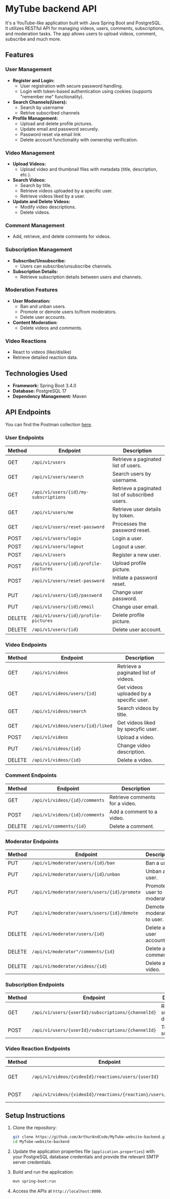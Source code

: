 # MyTube backend API

It's a YouTube-like application built with Java Spring Boot and PostgreSQL. It utilizes RESTful API for managing videos, users, comments, subscriptions, and moderation tasks. The app allows users to upload videos, comment, subscribe and much more.

## Features

### User Management
- **Register and Login:**
  - User registration with secure password handling.
  - Login with token-based authentication using cookies (supports "remember me" functionality).
- **Search Channels(Users):**
  - Search by username
  - Retrive subscribed channels 
- **Profile Management:**
  - Upload and delete profile pictures.
  - Update email and password securely.
  - Password reset via email link
  - Delete account functionality with ownership verification.

### Video Management
- **Upload Videos:**
  - Upload video and thumbnail files with metadata (title, description, etc.).
- **Search Videos:**
  - Search by title.
  - Retrieve videos uploaded by a specific user.
  - Retrieve videos liked by a user.
- **Update and Delete Videos:**
  - Modify video descriptions.
  - Delete videos.

### Comment Management
- Add, retrieve, and delete comments for videos.

### Subscription Management
- **Subscribe/Unsubscribe:**
  - Users can subscribe/unsubscribe channels.
- **Subscription Details:**
  - Retrieve subscription details between users and channels.

### Moderation Features
- **User Moderation:**
  - Ban and unban users.
  - Promote or demote users to/from moderators.
  - Delete user accounts.
- **Content Moderation:**
  - Delete videos and comments.

### Video Reactions
- React to videos (like/dislike)
- Retrieve detailed reaction data.

## Technologies Used
- **Framework:** Spring Boot 3.4.0
- **Database:** PostgreSQL 17
- **Dependency Management:** Maven

## API Endpoints
You can find the Postman collection [here](https://github.com/ArthurAndCode/MyTube-website-backend/blob/main/documentation/MyTube.postman_collection.json).

### User Endpoints
| Method | Endpoint                          | Description                                  |
|--------|-----------------------------------|----------------------------------------------|
| GET    | `/api/v1/users`                        | Retrieve a paginated list of users.               |
| GET    | `/api/v1/users/search`                 | Search users by username.                         |
| GET    | `/api/v1/users/{id}/my-subscriptions`  | Retrieve a paginated list of subscribed users.    |
| GET    | `/api/v1/users/me`                     | Retrieve user details by token.                   |
| GET    | `/api/v1/users/reset-password`         | Processes the password reset.                     |
| POST   | `/api/v1/users/login`                  | Login a user.                                     |
| POST   | `/api/v1/users/logout`                 | Logout a user.                                    |
| POST   | `/api/v1/users`                        | Register a new user.                              |
| POST   | `/api/v1/users/{id}/profile-pictures`  | Upload profile picture.                           |
| POST   | `/api/v1/users/reset-password`         | Initiate a password reset.                        |
| PUT    | `/api/v1/users/{id}/password`          | Change user password.                             |
| PUT    | `/api/v1/users/{id}/email`             | Change user email.                                |
| DELETE | `/api/v1/users/{id}/profile-pictures`  | Delete profile picture.                           |
| DELETE | `/api/v1/users/{id}`                   | Delete user account.                              |

### Video Endpoints
| Method | Endpoint                          | Description                                  |
|--------|-----------------------------------|----------------------------------------------|
| GET    | `/api/v1/videos`                       | Retrieve a paginated list of videos.        |
| GET    | `/api/v1/videos/users/{id}`            | Get videos uploaded by a specific user.     |
| GET    | `/api/v1/videos/search`                | Search videos by title.                     |
| GET    | `/api/v1/videos/users/{id}/liked`      | Get videos liked by specyfic user.          |
| POST   | `/api/v1/videos`                       | Upload a video.                             |
| PUT    | `/api/v1/videos/{id}`                  | Change video description.                   |
| DELETE | `/api/v1/videos/{id}`                  | Delete a video.                             |

### Comment Endpoints
| Method | Endpoint                          | Description                                  |
|--------|-----------------------------------|----------------------------------------------|
| GET    | `/api/v1/videos/{id}/comments`    | Retrieve comments for a video.               |
| POST   | `/api/v1/videos/{id}/comments`    | Add a comment to a video.                    |
| DELETE | `/api/v1/comments/{id}`           | Delete a comment.                            |

### Moderator Endpoints
| Method | Endpoint                          | Description                                  |
|--------|-----------------------------------|----------------------------------------------|
| PUT    | `/api/v1/moderator/users/{id}/ban`              | Ban a user.                             |
| PUT    | `/api/v1/moderator/users/{id}/unban`            | Unban a user.                           |
| PUT    | `/api/v1/moderator/users/users/{id}/promote`    | Promote a user to moderator.            |
| PUT    | `/api/v1/moderator/users/users/{id}/demote`     | Demote a moderator to user.             |
| DELETE | `/api/v1/moderator/users/{id}`                  | Delete a user account.                  |
| DELETE | `/api/v1/moderator"/comments/{id}`              | Delete a comment.                       |
| DELETE | `/api/v1/moderator/videos/{id}`                 | Delete a video.                         |

### Subscription Endpoints
| Method | Endpoint                          | Description                                  |
|--------|-----------------------------------|----------------------------------------------|
| GET    | `/api/v1/users/{userId}/subscriptions/{channelId}` | Retrieve subscription details. |
| POST   | `/api/v1/users/{userId}/subscriptions/{channelId}` | Toggle subscription.           |

### Video Reaction Endpoints
| Method | Endpoint                          | Description                                  |
|--------|-----------------------------------|----------------------------------------------|
| GET    | `/api/v1/videos/{videoId}/reactions/users/{userId}` | Retrieve reaction details.   |
| POST   | `/api/v1/videos/{videoId}/reactions/{reaction}/users/{userId}` | React to a video. |

## Setup Instructions

1. Clone the repository:
   ```bash
   git clone https://github.com/ArthurAndCode/MyTube-website-backend.git
   cd MyTube-website-backend
   ```

2. Update the application properties file (`application.properties`) with your PostgreSQL database credentials and provide the relevant SMTP server credentials.

3. Build and run the application:
   ```bash
   mvn spring-boot:run
   ```

4. Access the APIs at `http://localhost:8080`.
